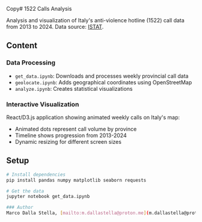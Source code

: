 Copy# 1522 Calls Analysis

Analysis and visualization of Italy's anti-violence hotline (1522) call data from 2013 to 2024. Data source: [ISTAT](https://www.istat.it/).

## Content

### Data Processing
- `get_data.ipynb`: Downloads and processes weekly provincial call data
- `geolocate.ipynb`: Adds geographical coordinates using OpenStreetMap
- `analyze.ipynb`: Creates statistical visualizations

### Interactive Visualization
React/D3.js application showing animated weekly calls on Italy's map:
- Animated dots represent call volume by province
- Timeline shows progression from 2013-2024
- Dynamic resizing for different screen sizes

## Setup

```bash
# Install dependencies
pip install pandas numpy matplotlib seaborn requests

# Get the data
jupyter notebook get_data.ipynb

### Author
Marco Dalla Stella, [mailto:m.dallastella@proton.me](m.dallastella@proton.me)